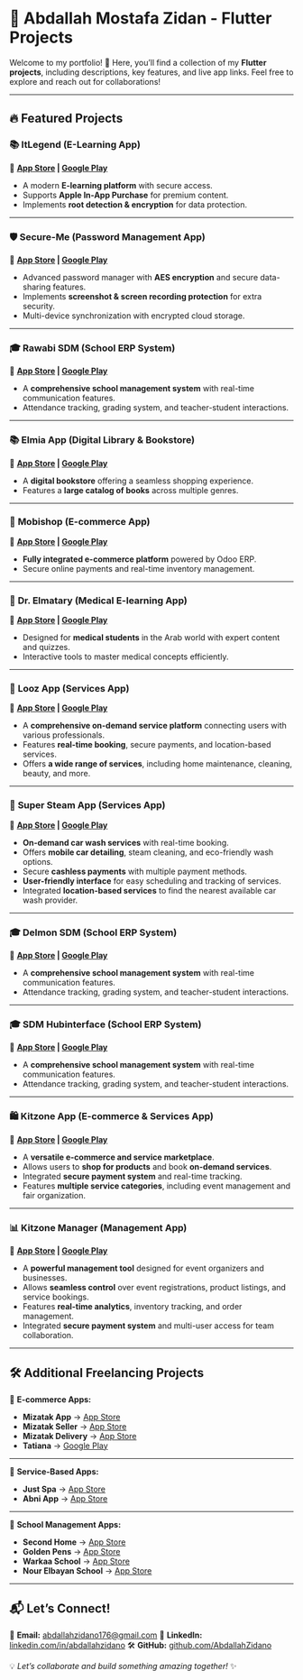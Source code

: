 # 🎨 **Abdallah Mostafa Zidan - Flutter Projects**

Welcome to my portfolio! 🚀 Here, you’ll find a collection of my **Flutter projects**, including descriptions, key features, and live app links. Feel free to explore and reach out for collaborations!

---

## 🔥 **Featured Projects**

### 📚 **ItLegend (E-Learning App)**
📲 **[App Store](https://apps.apple.com/us/app/it-legend/id6446231104) | [Google Play](https://play.google.com/store/apps/details?id=com.itlegend.itlegendapp)**

- A modern **E-learning platform** with secure access.
- Supports **Apple In-App Purchase** for premium content.
- Implements **root detection & encryption** for data protection.

---

### 🛡 **Secure-Me (Password Management App)**
📲 **[App Store](https://apps.apple.com/us/app/secure-me-app/id6667112182) | [Google Play](https://play.google.com/store/apps/details?id=com.hubinterface.secureme)**

- Advanced password manager with **AES encryption** and secure data-sharing features.
- Implements **screenshot & screen recording protection** for extra security.
- Multi-device synchronization with encrypted cloud storage.

---

### 🎓 **Rawabi SDM (School ERP System)**
📲 **[App Store](https://apps.apple.com/us/app/sdm/idXXXXXX) | [Google Play](https://play.google.com/store/apps/details?id=com.hubinterface.rawabisdm)**

- A **comprehensive school management system** with real-time communication features.
- Attendance tracking, grading system, and teacher-student interactions.

---

### 📚 **Elmia App (Digital Library & Bookstore)**
📲 **[App Store](https://apps.apple.com/us/app/elmia-bookstore/id6511247597) | [Google Play](https://play.google.com/store/apps/details?id=com.elmia.app)**

- A **digital bookstore** offering a seamless shopping experience.
- Features a **large catalog of books** across multiple genres.

---

### 🛒 **Mobishop (E-commerce App)**
📲 **[App Store](https://apps.apple.com/us/app/mobishop-%D9%85%D9%88%D8%A8%D9%8A-%D8%B4%D9%88%D8%A8/id6469453805) | [Google Play](https://play.google.com/store/apps/details?id=com.itlegend.mobishop)**

- **Fully integrated e-commerce platform** powered by Odoo ERP.
- Secure online payments and real-time inventory management.

---

### 🏥 **Dr. Elmatary (Medical E-learning App)**
📲 **[App Store](https://apps.apple.com/us/app/dr-elmatary/id6444082218) | [Google Play](https://play.google.com/store/apps/details?id=com.itlegend.elmatry)**

- Designed for **medical students** in the Arab world with expert content and quizzes.
- Interactive tools to master medical concepts efficiently.

---

### 🚙 **Looz App (Services App)**
📲 **[App Store](https://apps.apple.com/us/app/%D8%AA%D8%B7%D8%A8%D9%8A%D9%82-%D9%84%D9%88%D8%B2/id6451120012) | [Google Play](https://play.google.com/store/apps/details?id=com.looz.newapp)**

- A **comprehensive on-demand service platform** connecting users with various professionals.
- Features **real-time booking**, secure payments, and location-based services.
- Offers **a wide range of services**, including home maintenance, cleaning, beauty, and more.

---

### 🚖 **Super Steam App (Services App)**
📲 **[App Store](https://apps.apple.com/us/app/mobishop-%D9%85%D9%88%D8%A8%D9%8A-%D8%B4%D9%88%D8%A8/id6469453805) | [Google Play](https://play.google.com/store/apps/details?id=com.itlegend.supersteam)**

- **On-demand car wash services** with real-time booking.
- Offers **mobile car detailing**, steam cleaning, and eco-friendly wash options.
- Secure **cashless payments** with multiple payment methods.
- **User-friendly interface** for easy scheduling and tracking of services.
- Integrated **location-based services** to find the nearest available car wash provider.

---

### 🎓 **Delmon SDM (School ERP System)**
📲 **[App Store](https://apps.apple.com/us/app/sdm/idXXXXXX) | [Google Play](https://play.google.com/store/apps/details?id=com.hubinterface.delmonsdm)**

- A **comprehensive school management system** with real-time communication features.
- Attendance tracking, grading system, and teacher-student interactions.

---

### 🎓 **SDM Hubinterface (School ERP System)**
📲 **[App Store](https://apps.apple.com/us/app/sdm/idXXXXXX) | [Google Play](https://play.google.com/store/apps/details?id=com.sdm.app)**

- A **comprehensive school management system** with real-time communication features.
- Attendance tracking, grading system, and teacher-student interactions.

---

### 🛍 **Kitzone App (E-commerce & Services App)**
📲 **[App Store](https://apps.apple.com/us/app/mobishop-%D9%85%D9%88%D8%A8%D9%8A-%D8%B4%D9%88%D8%A8/id6469453805) | [Google Play](https://play.google.com/store/apps/details?id=com.kitzone.app)**

- A **versatile e-commerce and service marketplace**.
- Allows users to **shop for products** and book **on-demand services**.
- Integrated **secure payment system** and real-time tracking.
- Features **multiple service categories**, including event management and fair organization.

---

### 📊 **Kitzone Manager (Management App)**
📲 **[App Store](https://apps.apple.com/us/app/mobishop-%D9%85%D9%88%D8%A8%D9%8A-%D8%B4%D9%88%D8%A8/id6469453805) | [Google Play](https://play.google.com/store/apps/details?id=com.kitzone.manager)**

- A **powerful management tool** designed for event organizers and businesses.
- Allows **seamless control** over event registrations, product listings, and service bookings.
- Features **real-time analytics**, inventory tracking, and order management.
- Integrated **secure payment system** and multi-user access for team collaboration.

---

## 🛠 **Additional Freelancing Projects**

📌 **E-commerce Apps:**
- **Mizatak App** → [App Store](https://apps.apple.com/us/app/mizatak-%D9%85%D9%8A%D8%B2%D8%A7%D8%AA%D9%83/id6476163157)
- **Mizatak Seller** → [App Store](https://apps.apple.com/us/app/%D8%AA%D8%A7%D8%AC%D8%B1-%D9%85%D9%8A%D8%B2%D8%A7%D8%AA%D9%83/id6476457824)
- **Mizatak Delivery** → [App Store](https://apps.apple.com/us/app/%D9%85%D9%86%D8%AF%D9%88%D8%A8-%D9%85%D9%8A%D8%B2%D8%A7%D8%AA%D9%83/id6476419419)
- **Tatiana** → [Google Play](https://play.google.com/store/apps/details?id=com.tatianaproducts.tatiana)

---

📌 **Service-Based Apps:**
- **Just Spa** → [App Store](https://apps.apple.com/us/app/just-spa-%D8%AC%D8%B3%D8%AA-%D8%B3%D8%A8%D8%A7/id6472675205)
- **Abni App** → [App Store](https://apps.apple.com/us/app/abni/id6705117138)

---

📌 **School Management Apps:**
- **Second Home** → [App Store](https://apps.apple.com/us/app/second-home-school-2/id6455370646)
- **Golden Pens** → [App Store](https://apps.apple.com/us/app/golden-pens-schools/id6456704037)
- **Warkaa School** → [App Store](https://apps.apple.com/us/app/%D9%85%D8%AF%D8%B1%D8%B3%D8%A9-%D8%A7%D9%84%D9%88%D8%B1%D9%83%D8%A7%D8%A1-%D8%A7%D9%84%D8%A7%D9%87%D9%84%D9%8A%D8%A9/id6657988703)
- **Nour Elbayan School** → [App Store](https://apps.apple.com/us/app/%D9%85%D8%AF%D8%A7%D8%B1%D8%B3-%D9%86%D9%88%D8%B1-%D8%A7%D9%84%D8%A8%D9%8A%D8%A7%D9%86-%D8%A7%D9%84%D8%A7%D9%87%D9%84%D9%8A%D8%A9/id6670618611)

---

## 📬 **Let’s Connect!**

📧 **Email:** [abdallahzidano176@gmail.com](mailto:abdallahzidano176@gmail.com)
🔗 **LinkedIn:** [linkedin.com/in/abdallahzidano](https://linkedin.com/in/abdallahzidano)
🛠 **GitHub:** [github.com/AbdallahZidano](https://github.com/AbdallahZidano)

💡 *Let’s collaborate and build something amazing together!* ✨
